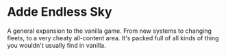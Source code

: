 # Adde Endless Sky
A general expansion to the vanilla game. From new systems to changing fleets, to a very cheaty all-content area. It's packed full of all kinds of thing you wouldn't usually find in vanilla.